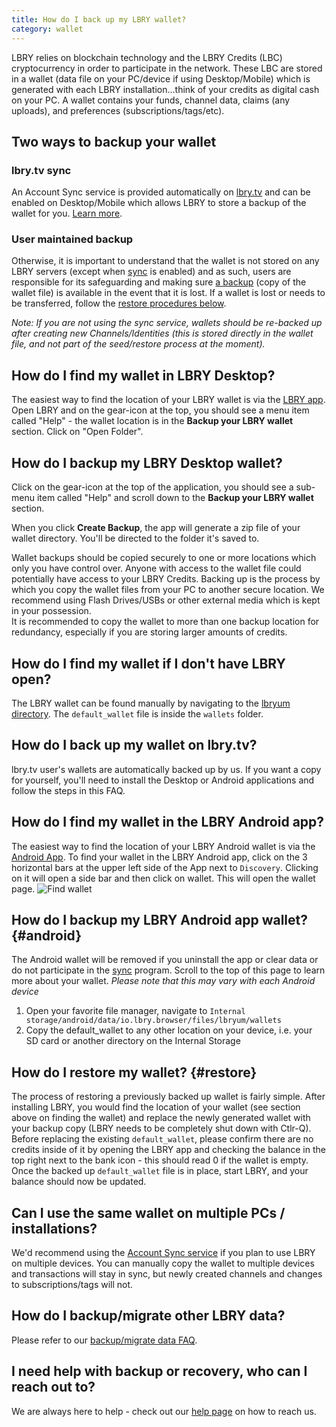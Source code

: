 ```yaml
---
title: How do I back up my LBRY wallet?
category: wallet
---
```


LBRY relies on blockchain technology and the LBRY Credits (LBC) cryptocurrency in order to participate in the network. These LBC are stored in a wallet (data file on your PC/device if using Desktop/Mobile) which is generated with each LBRY installation...think of your credits as digital cash on your PC. A wallet contains your funds, channel data, claims (any uploads), and preferences (subscriptions/tags/etc).

## Two ways to backup your wallet

### lbry.tv sync

An Account Sync service is provided automatically on [lbry.tv](https://lbry.tv) and can be enabled on Desktop/Mobile which allows LBRY to store a backup of the wallet for you. [Learn more](/faq/account-sync).

### User maintained backup

Otherwise, it is important to understand that the wallet is not stored on any LBRY servers (except when [sync](#sync) is enabled) and as such, users are responsible for its safeguarding and making sure [a backup](/faq/how-to-backup-wallet) (copy of the wallet file) is available in the event that it is lost. If a wallet is lost or needs to be transferred, follow the [restore procedures below](#restore).

_Note: If you are not using the sync service, wallets should be re-backed up after creating new Channels/Identities (this is stored directly in the wallet file, and not part of the seed/restore process at the moment)._

## How do I find my wallet in LBRY Desktop?

The easiest way to find the location of your LBRY wallet is via the [LBRY app](/get). Open LBRY and on the gear-icon at the top, you should see a menu item called "Help" - the wallet location is in the **Backup your LBRY wallet** section. Click on "Open Folder".

## How do I backup my LBRY Desktop wallet?

Click on the gear-icon at the top of the application, you should see a sub-menu item called "Help" and scroll down to the **Backup your LBRY wallet** section.

When you click **Create Backup**, the app will generate a zip file of your wallet directory. You'll be directed to the folder it's saved to.

Wallet backups should be copied securely to one or more locations which only you have control over. Anyone with access to the wallet file could potentially have access to your LBRY Credits. Backing up is the process by which you copy the wallet files from your PC to another secure location. We recommend using Flash Drives/USBs or other external media which is kept in your possession.  
It is recommended to copy the wallet to more than one backup location for redundancy, especially if you are storing larger amounts of credits.

## How do I find my wallet if I don't have LBRY open?

The LBRY wallet can be found manually by navigating to the [lbryum directory](/faq/lbry-directories). The `default_wallet` file is inside the `wallets` folder.

## How do I back up my wallet on lbry.tv?

lbry.tv user's wallets are automatically backed up by us. If you want a copy for yourself, you'll need to install the Desktop or Android applications and follow the steps in this FAQ.

## How do I find my wallet in the LBRY Android app?

The easiest way to find the location of your LBRY Android wallet is via the [Android App](https://play.google.com/store/apps/details?id=io.lbry.browser). To find your wallet in the LBRY Android app, click on the 3 horizontal bars at the upper left side of the App next to `Discovery`. Clicking on it will open a side bar and then click on wallet. This will open the wallet page.
![Find wallet](https://spee.ch/b3535b68750ad69c48566cb028c67d323d1fdeb9/walli.jpg)

## How do I backup my LBRY Android app wallet? {#android}

The Android wallet will be removed if you uninstall the app or clear data or do not participate in the [sync](#sync) program. Scroll to the top of this page to learn more about your wallet.
_Please note that this may vary with each Android device_

1. Open your favorite file manager, navigate to `Internal storage/android/data/io.lbry.browser/files/lbryum/wallets`
2. Copy the default_wallet to any other location on your device, i.e. your SD card or another directory on the Internal Storage

## How do I restore my wallet? {#restore}

The process of restoring a previously backed up wallet is fairly simple. After installing LBRY, you would find the location of your wallet (see section above on finding the wallet) and replace the newly generated wallet with your backup copy (LBRY needs to be completely shut down with Ctlr-Q). Before replacing the existing `default_wallet`, please confirm there are no credits inside of it by opening the LBRY app and checking the balance in the top right next to the bank icon - this should read 0 if the wallet is empty. Once the backed up `default_wallet` file is in place, start LBRY, and your balance should now be updated.

## Can I use the same wallet on multiple PCs / installations?

We'd recommend using the [Account Sync service](/faq/account-sync) if you plan to use LBRY on multiple devices. You can manually copy the wallet to multiple devices and transactions will stay in sync, but newly created channels and changes to subscriptions/tags will not.

## How do I backup/migrate other LBRY data?

Please refer to our [backup/migrate data FAQ](https://lbry.com/faq/backup-data).

## I need help with backup or recovery, who can I reach out to?

We are always here to help - check out our [help page](/faq/support) on how to reach us.
